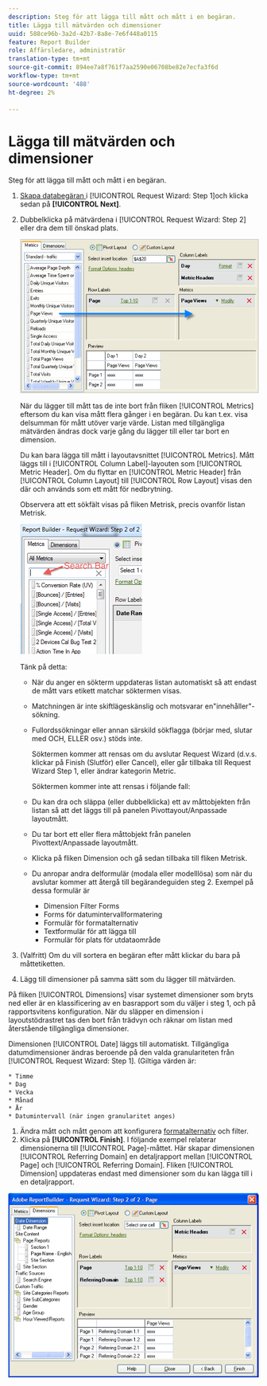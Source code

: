 ```yaml
---
description: Steg för att lägga till mått och mått i en begäran.
title: Lägga till mätvärden och dimensioner
uuid: 588ce96b-3a2d-42b7-8a8e-7e6f448a0115
feature: Report Builder
role: Affärsledare, administratör
translation-type: tm+mt
source-git-commit: 894ee7a8f761f7aa2590e06708be82e7ecfa3f6d
workflow-type: tm+mt
source-wordcount: '488'
ht-degree: 2%

---
```



# Lägga till mätvärden och dimensioner

Steg för att lägga till mått och mått i en begäran.

1. [Skapa databegäran ](/help/analyze/report-builder/data-requests/data-requests.md) i  [!UICONTROL Request Wizard: Step 1]och klicka sedan på  **[!UICONTROL Next]**.
1. Dubbelklicka på mätvärdena i [!UICONTROL Request Wizard: Step 2] eller dra dem till önskad plats.

   ![Steginformation](assets/adding_metrics.png)

   När du lägger till mått tas de inte bort från fliken [!UICONTROL Metrics] eftersom du kan visa mått flera gånger i en begäran. Du kan t.ex. visa delsumman för mått utöver varje värde. Listan med tillgängliga mätvärden ändras dock varje gång du lägger till eller tar bort en dimension.

   Du kan bara lägga till mått i layoutavsnittet [!UICONTROL Metrics]. Mått läggs till i [!UICONTROL Column Label]-layouten som [!UICONTROL Metric Header]. Om du flyttar en [!UICONTROL Metric Header] från [!UICONTROL Column Layout] till [!UICONTROL Row Layout] visas den där och används som ett mått för nedbrytning.

   Observera att ett sökfält visas på fliken Metrisk, precis ovanför listan Metrisk.

   ![](assets/search_bar_metric.png)

   Tänk på detta:

   * När du anger en sökterm uppdateras listan automatiskt så att endast de mått vars etikett matchar söktermen visas.
   * Matchningen är inte skiftlägeskänslig och motsvarar en&quot;innehåller&quot;-sökning.
   * Fullordssökningar eller annan särskild sökflagga (börjar med, slutar med OCH, ELLER osv.) stöds inte.

      Söktermen kommer att rensas om du avslutar Request Wizard (d.v.s. klickar på Finish (Slutför) eller Cancel), eller går tillbaka till Request Wizard Step 1, eller ändrar kategorin Metric.

      Söktermen kommer inte att rensas i följande fall:

   * Du kan dra och släppa (eller dubbelklicka) ett av måttobjekten från listan så att det läggs till på panelen Pivottayout/Anpassade layoutmått.
   * Du tar bort ett eller flera måttobjekt från panelen Pivottext/Anpassade layoutmått.
   * Klicka på fliken Dimension och gå sedan tillbaka till fliken Metrisk.
   * Du anropar andra delformulär (modala eller modelllösa) som när du avslutar kommer att återgå till begärandeguiden steg 2. Exempel på dessa formulär är

      * Dimension Filter Forms
      * Forms för datumintervallformatering
      * Formulär för formatalternativ
      * Textformulär för att lägga till
      * Formulär för plats för utdataområde

1. (Valfritt) Om du vill sortera en begäran efter mått klickar du bara på måttetiketten.
1. Lägg till dimensioner på samma sätt som du lägger till mätvärden.

På fliken [!UICONTROL Dimensions] visar systemet dimensioner som bryts ned eller är en klassificering av en basrapport som du väljer i steg 1, och på rapportsvitens konfiguration. När du släpper en dimension i layoutstödrastret tas den bort från trädvyn och räknar om listan med återstående tillgängliga dimensioner.

Dimensionen [!UICONTROL Date] läggs till automatiskt. Tillgängliga datumdimensioner ändras beroende på den valda granulariteten från [!UICONTROL Request Wizard: Step 1]. (Giltiga värden är:

    * Timme
    * Dag
    * Vecka
    * Månad
    * År
    * Datumintervall (när ingen granularitet anges)

1. Ändra mått och mått genom att konfigurera [formatalternativ](/help/analyze/report-builder/layout/t-format-display-headers.md) och filter.
1. Klicka på **[!UICONTROL Finish]**.
I följande exempel relaterar dimensionerna till [!UICONTROL Page]-måttet. Här skapar dimensionen [!UICONTROL Referring Domain] en detaljrapport mellan [!UICONTROL Page] och [!UICONTROL Referring Domain]. Fliken [!UICONTROL Dimension] uppdateras endast med dimensioner som du kan lägga till i en detaljrapport.

![](assets/page_pageview_02.png)
